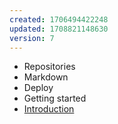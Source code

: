 ```yaml
---
created: 1706494422248
updated: 1708821148630
version: 7
---
```


- <span id="2024-01-29-10-15-16-6vfj">Repositories</span>
- <span id="2024-01-29-10-16-01-y7wx">Markdown</span>
- <span id="2024-01-29-10-17-22-71yz">Deploy</span>
- <span id="2024-02-25-08-32-13-d52a">Getting started</span>
- [Introduction](docs/2024-01-29-10-13-52-vm43.md)
